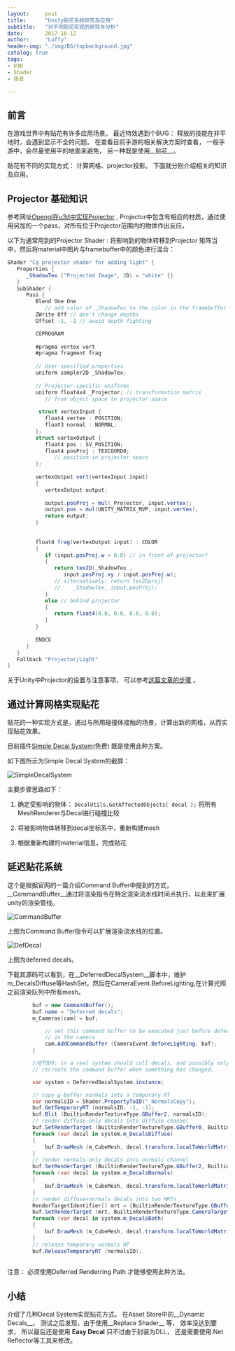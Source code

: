```yaml
---
layout:     post
title:      "Unity贴花系统研究及应用"
subtitle:   "对不同贴花实现的研究与分析"
date:       2017-10-12
author:     "Luffy"
header-img: "./img/BG/topbackground.jpg"
catalog: true
tags:
- U3D
- Shader
- 场景

---
```


## 前言

在游戏世界中有贴花有许多应用场景。 最近特效遇到个BUG： 释放的技能在非平地时，会遇到显示不全的问题。   在查看目前手游的相关解决方案时查看， 一般手游中，会尽量使用平的地面来避免， 另一种既是使用__贴花__。


贴花有不同的实现方式： 计算网格、projector投影。 下面就分别介绍相关的知识及应用。

## Projector 基础知识

参考网址[Opengl在u3d中实现Projector](https://en.wikibooks.org/wiki/Cg_Programming/Unity/Projectors) , Projector中包含有相应的材质，通过使用另加的一个pass，对所有位于Projector范围内的物体作出反应。

以下为通常用到的Projector Shader : 将影响到的物体转移到Projector 矩阵当中，然后将material中图片与framebuffer中的颜色进行混合：

```cs
Shader "Cg projector shader for adding light" {
   Properties {
      _ShadowTex ("Projected Image", 2D) = "white" {}
   }
   SubShader {
      Pass {      
         Blend One One 
            // add color of _ShadowTex to the color in the framebuffer 
         ZWrite Off // don't change depths
         Offset -1, -1 // avoid depth fighting

         CGPROGRAM
 
         #pragma vertex vert  
         #pragma fragment frag 
 
         // User-specified properties
         uniform sampler2D _ShadowTex; 
 
         // Projector-specific uniforms
         uniform float4x4 _Projector; // transformation matrix 
            // from object space to projector space 
 
          struct vertexInput {
            float4 vertex : POSITION;
            float3 normal : NORMAL;
         };
         struct vertexOutput {
            float4 pos : SV_POSITION;
            float4 posProj : TEXCOORD0;
               // position in projector space
         };
 
         vertexOutput vert(vertexInput input) 
         {
            vertexOutput output;
 
            output.posProj = mul(_Projector, input.vertex);
            output.pos = mul(UNITY_MATRIX_MVP, input.vertex);
            return output;
         }
 
 
         float4 frag(vertexOutput input) : COLOR
         {
            if (input.posProj.w > 0.0) // in front of projector?
            {
               return tex2D(_ShadowTex , 
                  input.posProj.xy / input.posProj.w); 
               // alternatively: return tex2Dproj(  
               //    _ShadowTex, input.posProj);
            }
            else // behind projector
            {
               return float4(0.0, 0.0, 0.0, 0.0);
            }
         }
 
         ENDCG
      }
   }  
   Fallback "Projector/Light"
}
```


关于Unity中Projector的设置与注意事项， 可以参考[这篇文章的步骤](http://talarian.blogspot.tw/p/unity-tutorial.html) 。


## 通过计算网格实现贴花

贴花的一种实现方式是，通过与所用碰撞体接触的场景，计算出新的网格，从而实现贴花效果。

目前插件[Simple Decal System](https://assetstore.unity.com/packages/tools/particles-effects/simple-decal-system-13889)(免费) 既是使用此种方案。


如下图所示为Simple Decal System的截屏：

![SimpleDecalSystem](/img/U3D/Decal/EasyDecalSystem.png)

主要步骤思路如下：

1. 确定受影响的物体： 
	`DecalUtils.GetAffectedObjects( decal );`
	将所有MeshRenderer与Decal进行碰撞比较

2. 将被影响物体转移到decal坐标系中，重新构建mesh
3. 根据重新构建的material信息，完成贴花


## 延迟贴花系统

这个是根据官网的一篇介绍Command Buffer中提到的方式，__CommandBuffer__通过将渲染指令在特定渲染流水线时间点执行，以此来扩展unity的渲染管线。

![CommandBuffer](/img/U3D/Decal/commandBuffer.png)

上图为Command Buffer指令可以扩展渲染流水线的位置。


![DefDecal](/img/U3D/Decal/DefDecal.png)

上图为deferred decals。

下载其源码可以看到，在__DeferredDecalSystem__脚本中，维护m_DecalsDiffuse等HashSet，然后在CameraEvent.BeforeLighting,在计算光照之前渲染队列中所有mesh。

```cs
		buf = new CommandBuffer();
		buf.name = "Deferred decals";
		m_Cameras[cam] = buf;

			// set this command buffer to be executed just before deferred lighting pass
			// in the camera
			cam.AddCommandBuffer (CameraEvent.BeforeLighting, buf);
		}

		//@TODO: in a real system should cull decals, and possibly only
		// recreate the command buffer when something has changed.

		var system = DeferredDecalSystem.instance;

		// copy g-buffer normals into a temporary RT
		var normalsID = Shader.PropertyToID("_NormalsCopy");
		buf.GetTemporaryRT (normalsID, -1, -1);
		buf.Blit (BuiltinRenderTextureType.GBuffer2, normalsID);
		// render diffuse-only decals into diffuse channel
		buf.SetRenderTarget (BuiltinRenderTextureType.GBuffer0, BuiltinRenderTextureType.CameraTarget);
		foreach (var decal in system.m_DecalsDiffuse)
		{
			buf.DrawMesh (m_CubeMesh, decal.transform.localToWorldMatrix, decal.m_Material);
		}
		// render normals-only decals into normals channel
		buf.SetRenderTarget (BuiltinRenderTextureType.GBuffer2, BuiltinRenderTextureType.CameraTarget);
		foreach (var decal in system.m_DecalsNormals)
		{
			buf.DrawMesh (m_CubeMesh, decal.transform.localToWorldMatrix, decal.m_Material);
		}
		// render diffuse+normals decals into two MRTs
		RenderTargetIdentifier[] mrt = {BuiltinRenderTextureType.GBuffer0, BuiltinRenderTextureType.GBuffer2};
		buf.SetRenderTarget (mrt, BuiltinRenderTextureType.CameraTarget);
		foreach (var decal in system.m_DecalsBoth)
		{
			buf.DrawMesh (m_CubeMesh, decal.transform.localToWorldMatrix, decal.m_Material);
		}
		// release temporary normals RT
		buf.ReleaseTemporaryRT (normalsID);
		
```

注意： 必须使用Deferred Renderring Path 才能够使用此种方法。

## 小结

介绍了几种Decal System实现贴花方式。  在Asset Store中的__Dynamic Decals__， 测试之后发现，由于使用__Replace Shader__ 等， 效率没达到要求， 所以最后还是使用 __Easy Decal__ 只不过由于封装为DLL， 还是需要使用.Net Reflector等工具来修改。
